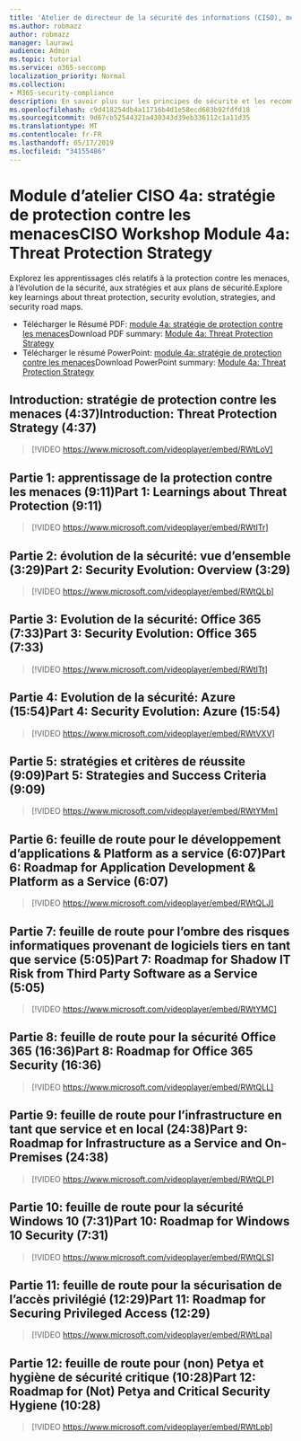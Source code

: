 ```yaml
---
title: 'Atelier de directeur de la sécurité des informations (CISO), module 4a: stratégie de protection contre les menaces'
ms.author: robmazz
author: robmazz
manager: laurawi
audience: Admin
ms.topic: tutorial
ms.service: o365-seccomp
localization_priority: Normal
ms.collection:
- M365-security-compliance
description: En savoir plus sur les principes de sécurité et les recommandations pour la modernisation de la sécurité dans votre organisation.
ms.openlocfilehash: c9d418254db4a11716b4d1e58ecd683b92fdfd18
ms.sourcegitcommit: 9d67cb52544321a430343d39eb336112c1a11d35
ms.translationtype: MT
ms.contentlocale: fr-FR
ms.lasthandoff: 05/17/2019
ms.locfileid: "34155486"
---
```

# <a name="ciso-workshop-module-4a-threat-protection-strategy"></a><span data-ttu-id="6b80b-103">Module d’atelier CISO 4a: stratégie de protection contre les menaces</span><span class="sxs-lookup"><span data-stu-id="6b80b-103">CISO Workshop Module 4a: Threat Protection Strategy</span></span>

<span data-ttu-id="6b80b-104">Explorez les apprentissages clés relatifs à la protection contre les menaces, à l’évolution de la sécurité, aux stratégies et aux plans de sécurité.</span><span class="sxs-lookup"><span data-stu-id="6b80b-104">Explore key learnings about threat protection, security evolution, strategies, and security road maps.</span></span>

- <span data-ttu-id="6b80b-105">Télécharger le Résumé PDF: [module 4a: stratégie de protection contre les menaces](media/ciso-workshop-4a-threat-protection.pdf)</span><span class="sxs-lookup"><span data-stu-id="6b80b-105">Download PDF summary: [Module 4a: Threat Protection Strategy](media/ciso-workshop-4a-threat-protection.pdf)</span></span>
- <span data-ttu-id="6b80b-106">Télécharger le résumé PowerPoint: [module 4a: stratégie de protection contre les menaces](https://docs.microsoft.com/office365/securitycompliance/media/ciso-workshop-4a-threat-protection.pptx)</span><span class="sxs-lookup"><span data-stu-id="6b80b-106">Download PowerPoint summary: [Module 4a: Threat Protection Strategy](https://docs.microsoft.com/office365/securitycompliance/media/ciso-workshop-4a-threat-protection.pptx)</span></span>

## <a name="introduction-threat-protection-strategy-437"></a><span data-ttu-id="6b80b-107">Introduction: stratégie de protection contre les menaces (4:37)</span><span class="sxs-lookup"><span data-stu-id="6b80b-107">Introduction: Threat Protection Strategy (4:37)</span></span>

> [!VIDEO https://www.microsoft.com/videoplayer/embed/RWtLoV]

## <a name="part-1-learnings-about-threat-protection-911"></a><span data-ttu-id="6b80b-108">Partie 1: apprentissage de la protection contre les menaces (9:11)</span><span class="sxs-lookup"><span data-stu-id="6b80b-108">Part 1: Learnings about Threat Protection (9:11)</span></span>

> [!VIDEO https://www.microsoft.com/videoplayer/embed/RWtITr]

## <a name="part-2-security-evolution-overview-329"></a><span data-ttu-id="6b80b-109">Partie 2: évolution de la sécurité: vue d’ensemble (3:29)</span><span class="sxs-lookup"><span data-stu-id="6b80b-109">Part 2: Security Evolution: Overview (3:29)</span></span>

> [!VIDEO https://www.microsoft.com/videoplayer/embed/RWtQLb]

## <a name="part-3-security-evolution-office-365-733"></a><span data-ttu-id="6b80b-110">Partie 3: Evolution de la sécurité: Office 365 (7:33)</span><span class="sxs-lookup"><span data-stu-id="6b80b-110">Part 3: Security Evolution: Office 365 (7:33)</span></span>

> [!VIDEO https://www.microsoft.com/videoplayer/embed/RWtITt]

## <a name="part-4-security-evolution-azure-1554"></a><span data-ttu-id="6b80b-111">Partie 4: Evolution de la sécurité: Azure (15:54)</span><span class="sxs-lookup"><span data-stu-id="6b80b-111">Part 4: Security Evolution: Azure (15:54)</span></span>

> [!VIDEO https://www.microsoft.com/videoplayer/embed/RWtVXV]

## <a name="part-5-strategies-and-success-criteria-909"></a><span data-ttu-id="6b80b-112">Partie 5: stratégies et critères de réussite (9:09)</span><span class="sxs-lookup"><span data-stu-id="6b80b-112">Part 5: Strategies and Success Criteria (9:09)</span></span>

> [!VIDEO https://www.microsoft.com/videoplayer/embed/RWtYMm]

## <a name="part-6-roadmap-for-application-development--platform-as-a-service-607"></a><span data-ttu-id="6b80b-113">Partie 6: feuille de route pour le développement d’applications & Platform as a service (6:07)</span><span class="sxs-lookup"><span data-stu-id="6b80b-113">Part 6: Roadmap for Application Development & Platform as a Service (6:07)</span></span>

> [!VIDEO https://www.microsoft.com/videoplayer/embed/RWtQLJ]

## <a name="part-7-roadmap-for-shadow-it-risk-from-third-party-software-as-a-service-505"></a><span data-ttu-id="6b80b-114">Partie 7: feuille de route pour l’ombre des risques informatiques provenant de logiciels tiers en tant que service (5:05)</span><span class="sxs-lookup"><span data-stu-id="6b80b-114">Part 7: Roadmap for Shadow IT Risk from Third Party Software as a Service (5:05)</span></span>

> [!VIDEO https://www.microsoft.com/videoplayer/embed/RWtYMC]

## <a name="part-8-roadmap-for-office-365-security-1636"></a><span data-ttu-id="6b80b-115">Partie 8: feuille de route pour la sécurité Office 365 (16:36)</span><span class="sxs-lookup"><span data-stu-id="6b80b-115">Part 8: Roadmap for Office 365 Security (16:36)</span></span>

> [!VIDEO https://www.microsoft.com/videoplayer/embed/RWtQLL]

## <a name="part-9-roadmap-for-infrastructure-as-a-service-and-on-premises-2438"></a><span data-ttu-id="6b80b-116">Partie 9: feuille de route pour l’infrastructure en tant que service et en local (24:38)</span><span class="sxs-lookup"><span data-stu-id="6b80b-116">Part 9: Roadmap for Infrastructure as a Service and On-Premises (24:38)</span></span>

> [!VIDEO https://www.microsoft.com/videoplayer/embed/RWtQLP]

## <a name="part-10-roadmap-for-windows-10-security-731"></a><span data-ttu-id="6b80b-117">Partie 10: feuille de route pour la sécurité Windows 10 (7:31)</span><span class="sxs-lookup"><span data-stu-id="6b80b-117">Part 10: Roadmap for Windows 10 Security (7:31)</span></span>

> [!VIDEO https://www.microsoft.com/videoplayer/embed/RWtQLS]

## <a name="part-11-roadmap-for-securing-privileged-access-1229"></a><span data-ttu-id="6b80b-118">Partie 11: feuille de route pour la sécurisation de l’accès privilégié (12:29)</span><span class="sxs-lookup"><span data-stu-id="6b80b-118">Part 11: Roadmap for Securing Privileged Access (12:29)</span></span>

> [!VIDEO https://www.microsoft.com/videoplayer/embed/RWtLpa]

## <a name="part-12-roadmap-for-not-petya-and-critical-security-hygiene-1028"></a><span data-ttu-id="6b80b-119">Partie 12: feuille de route pour (non) Petya et hygiène de sécurité critique (10:28)</span><span class="sxs-lookup"><span data-stu-id="6b80b-119">Part 12: Roadmap for (Not) Petya and Critical Security Hygiene (10:28)</span></span>

> [!VIDEO https://www.microsoft.com/videoplayer/embed/RWtLpb]
